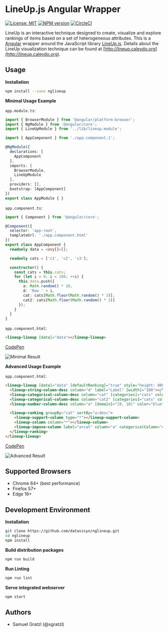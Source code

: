 
LineUp.js Angular Wrapper
=========================

[![License: MIT][mit-image]][mit-url] [![NPM version][npm-image]][npm-url]  [![CircleCI][ci-image]][ci-url]

LineUp is an interactive technique designed to create, visualize and explore rankings of items based on a set of heterogeneous attributes.
This is a [Angular](https://angular.io/) wrapper around the JavaScript library [LineUp.js](https://github.com/datavisyn/lineupjs). Details about the LineUp visualization technique can be found at [http://lineup.caleydo.org](http://lineup.caleydo.org).

Usage
-----

**Installation**

```bash
npm install --save nglineup
```

**Minimal Usage Example**

`app.module.ts`:
```ts
import { BrowserModule } from '@angular/platform-browser';
import { NgModule } from '@angular/core';
import { LineUpModule } from '../lib/lineup.module';

import { AppComponent } from './app.component.1';

@NgModule({
  declarations: [
    AppComponent
  ],
  imports: [
    BrowserModule,
    LineUpModule
  ],
  providers: [],
  bootstrap: [AppComponent]
})
export class AppModule { }
```

`app.component.ts`:
```ts
import { Component } from '@angular/core';

@Component({
  selector: 'app-root',
  templateUrl: './app.component.html'
})
export class AppComponent {
  readonly data = <any[]>[];

  readonly cats = ['c1', 'c2', 'c3'];

  constructor() {
    const cats = this.cats;
    for (let i = 0; i < 100; ++i) {
      this.data.push({
        a: Math.random() * 10,
        d: 'Row ' + i,
        cat: cats[Math.floor(Math.random() * 3)],
        cat2: cats[Math.floor(Math.random() * 3)]
      });
    }
  }
}
```

`app.component.html`:
```html
<lineup-lineup [data]="data"></lineup-lineup>
```


[CodePen](https://codepen.io/sgratzl/pen/QxYgzN)

![Minimal Result](https://user-images.githubusercontent.com/4129778/34654173-32180ff8-f3f8-11e7-8469-229fa34a65dc.png)


**Advanced Usage Example**

`app.component.html`:
```html
<lineup-lineup [data]="data" [defaultRanking]="true" style="height: 800px">
  <lineup-string-column-desc column="d" label="Label" [width]="100"></lineup-string-column-desc>
  <lineup-categorical-column-desc column="cat" [categories]="cats" color="green"></lineup-categorical-column-desc>
  <lineup-categorical-column-desc column="cat2" [categories]="cats" color="blue"></lineup-categorical-column-desc>
  <lineup-number-column-desc column="a" [domain]="[0, 10]" color="blue"></lineup-number-column-desc>

  <lineup-ranking groupBy="cat" sortBy="a:desc">
    <lineup-support-column type="*"></lineup-support-column>
    <lineup-column column="*"></lineup-column>
    <lineup-impose-column label="a+cat" column="a" categoricalColumn="cat2"></lineup-impose-column>
  </lineup-ranking>
</lineup-lineup>
```


[CodePen](https://codepen.io/sgratzl/pen/BVMdZL)

![Advanced Result](https://user-images.githubusercontent.com/4129778/34654174-3235f784-f3f8-11e7-9361-44f5fa068bb9.png)



Supported Browsers
------------------

 * Chrome 64+ (best performance)
 * Firefox 57+
 * Edge 16+



Development Environment
-----------------------

**Installation**

```bash
git clone https://github.com/datavisyn/nglineup.git
cd nglineup
npm install
```

**Build distribution packages**

```bash
npm run build
```

**Run Linting**

```bash
npm run lint
```


**Serve integrated webserver**

```bash
npm start
```


Authors
-------

 * Samuel Gratzl (@sgratzl)

[npm-image]: https://badge.fury.io/js/nglineup.svg
[npm-url]: https://npmjs.org/package/nglineup
[mit-image]: https://img.shields.io/badge/License-MIT-yellow.svg
[mit-url]: https://opensource.org/licenses/MIT
[ci-image]: https://circleci.com/gh/datavisyn/nglineup.svg?style=shield
[ci-url]: https://circleci.com/gh/datavisyn/nglineup
